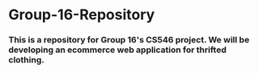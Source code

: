 # Group-16-Repository
### This is a repository for Group 16's CS546 project. We will be developing an ecommerce web application for thrifted clothing.